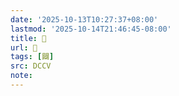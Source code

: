 ```yaml
---
date: '2025-10-13T10:27:37+08:00'
lastmod: '2025-10-14T21:46:45-08:00'
title: 􅆮
url: 􅆮
tags: [𨷻]
src: DCCV
note:
---
```

